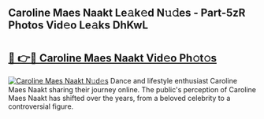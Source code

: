 ## Caroline Maes Naakt Le𝚊k𝚎d N𝚞𝚍es - Part-5zR Photos Vid𝚎o Le𝚊ks DhKwL

# <h2><a href="http://fb2pbl.evod.top/?m=Caroline+Maes+Naakt">🔗 👉🔴 Caroline Maes Naakt Vid𝚎o Ph𝚘t𝚘s</a></h2>

[![Caroline Maes Naakt N𝚞d𝚎s](https://i.imgur.com/8V9OHl7.gif)](http://fb2pbl.evod.top/?m=Caroline+Maes+Naakt)
Dance and lifestyle enthusiast Caroline Maes Naakt sharing their journey online. The public's perception of Caroline Maes Naakt has shifted over the years, from a beloved celebrity to a controversial figure. 
